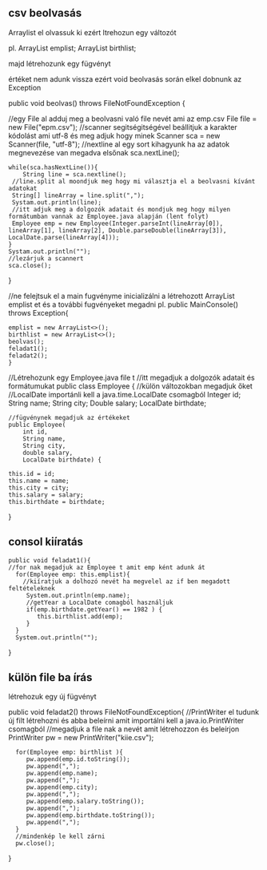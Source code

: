 ## csv beolvasás

Arraylist el olvassuk ki 
ezért ltrehozun egy változót 

pl. 
    ArrayList<Employee> emplist;
    ArrayList<Employee> birthlist;

majd létrehozunk egy fügvényt

értéket nem adunk vissza ezért void
beolvasás során elkel dobnunk az Exception

public void beolvas() throws FileNotFoundException {

//egy File al adduj meg a beolvasni való file nevét ami az emp.csv
File file = new File("epm.csv");
//scanner segitségitségével beállitjuk a karakter kódolást ami utf-8 és meg adjuk hogy minek 
Scanner sca = new Scanner(file, "utf-8");
//nextline al egy sort kihagyunk ha az adatok megnevezése van megadva elsőnak
sca.nextLine();

    while(sca.hasNextLine()){
        String line = sca.nextline();
     //line.split al moondjuk meg hogy mi választja el a beolvasni kívánt adatokat
     String[] lineArray = line.split(",");
     Systam.out.println(line);
     //itt adjuk meg a dolgozók adatait és mondjuk meg hogy milyen formátumban vannak az Employee.java alapján (lent folyt)
     Employee emp = new Employee(Integer.parseInt(lineArray[0]), lineArray[1], lineArray[2], Double.parseDouble(lineArray[3]), LocalDate.parse(lineArray[4]));
    }
    Systam.out.println("");
    //lezárjuk a scannert
    sca.close();

}

//ne felejtsuk el a main fugvényme inicializálni a létrehozott ArrayList<Employee> emplist et és a további fugvényeket megadni
pl.
 public MainConsole() throws Exception{

    emplist = new ArrayList<>();
    birthlist = new ArrayList<>();
    beolvas();
    feladat1();
    feladat2();
    }

//Létrehozunk egy Employee.java file t
//itt megadjuk a dolgozók adatait és formátumukat
public class Employee {
    //külön változokban megadjuk őket
    //LocalDate importánli kell a java.time.LocalDate csomagból
    Integer id;
    String name;
    String city;
    Double salary;
    LocalDate birthdate;

    //fügvénynek megadjuk az értékeket
    public Employee(
        int id, 
        String name, 
        String city, 
        double salary, 
        LocalDate birthdate) {
            
    this.id = id;
    this.name = name;
    this.city = city;
    this.salary = salary;
    this.birthdate = birthdate;
}

## consol kiíratás

    public void feladat1(){
    //for nak megadjuk az Employee t amit emp ként adunk át 
      for(Employee emp: this.emplist){
        //kiíratjuk a dolhozó nevét ha megvelel az if ben megadott feltételeknek
         System.out.println(emp.name);
         //getYear a LocalDate comagból használjuk
         if(emp.birthdate.getYear() == 1982 ) {
            this.birthlist.add(emp);
         }
      }
      System.out.println("");

   }

## külön file ba írás

létrehozuk egy új fügvényt

 public void feladat2() throws FileNotFoundException{
    //PrintWriter el tudunk új filt létrehozni és abba beleírni amit importálni kell a java.io.PrintWriter csomagból
    //megadjuk a file nak a nevét amit létrehozzon és beleírjon
      PrintWriter pw = new PrintWriter("kiie.csv");
    
      for(Employee emp: birthlist ){
         pw.append(emp.id.toString());
         pw.append(",");
         pw.append(emp.name);
         pw.append(",");
         pw.append(emp.city);
         pw.append(",");
         pw.append(emp.salary.toString());
         pw.append(",");
         pw.append(emp.birthdate.toString());
         pw.append(",");
      }
      //mindenkép le kell zárni
      pw.close();
   }